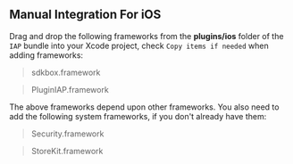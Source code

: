 ## Manual Integration For iOS
Drag and drop the following frameworks from the __plugins/ios__ folder of the `IAP` bundle into your Xcode project, check `Copy items if needed` when adding frameworks:

> sdkbox.framework

> PluginIAP.framework

The above frameworks depend upon other frameworks. You also need to add the following system frameworks, if you don't already have them:

> Security.framework

> StoreKit.framework
